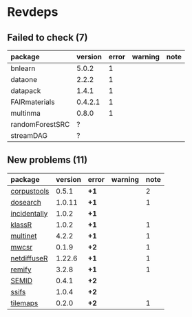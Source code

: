 # Revdeps

## Failed to check (7)

|package         |version |error |warning |note |
|:---------------|:-------|:-----|:-------|:----|
|bnlearn         |5.0.2   |1     |        |     |
|dataone         |2.2.2   |1     |        |     |
|datapack        |1.4.1   |1     |        |     |
|FAIRmaterials   |0.4.2.1 |1     |        |     |
|multinma        |0.8.0   |1     |        |     |
|randomForestSRC |?       |      |        |     |
|streamDAG       |?       |      |        |     |

## New problems (11)

|package      |version |error  |warning |note |
|:------------|:-------|:------|:-------|:----|
|[corpustools](problems.md#corpustools)|0.5.1   |__+1__ |        |2    |
|[dosearch](problems.md#dosearch)|1.0.11  |__+1__ |        |1    |
|[incidentally](problems.md#incidentally)|1.0.2   |__+1__ |        |     |
|[klassR](problems.md#klassr)|1.0.2   |__+1__ |        |1    |
|[multinet](problems.md#multinet)|4.2.2   |__+1__ |        |1    |
|[mwcsr](problems.md#mwcsr)|0.1.9   |__+2__ |        |1    |
|[netdiffuseR](problems.md#netdiffuser)|1.22.6  |__+1__ |        |1    |
|[remify](problems.md#remify)|3.2.8   |__+1__ |        |1    |
|[SEMID](problems.md#semid)|0.4.1   |__+2__ |        |     |
|[ssifs](problems.md#ssifs)|1.0.4   |__+2__ |        |     |
|[tilemaps](problems.md#tilemaps)|0.2.0   |__+2__ |        |1    |

